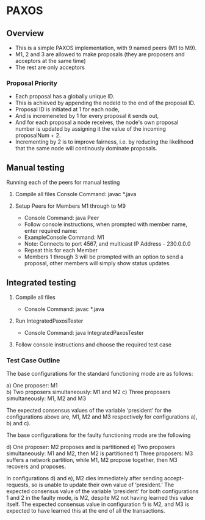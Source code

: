 # PAXOS

<h2>Overview</h2>

 - This is a simple PAXOS implementation, with 9 named peers (M1 to M9).
 - M1, 2 and 3 are allowed to make proposals (they are proposers and acceptors at the same time)
 - The rest are only acceptors

<h3>Proposal Priority</h3>

 - Each proposal has a globally unique ID.
 - This is achieved by appending the nodeId to the end of the proposal ID.
 - Proposal ID is initiated at 1 for each node,
 - And is incremeneted by 1 for every proposal it sends out,
 - And for each proposal a node receives, the node's own proposal number is updated by assigning it the value of the incoming proposalNum + 2.
 - Incrementing by 2 is to improve fairness, i.e. by reducing the likelihood that the same node will continously dominate proposals.

       
<h2>Manual testing</h2>

Running each of the peers for manual testing
1. Compile all files
    Console Command: javac *.java

2. Setup Peers for Members M1 through to M9 
    - Console Command: java Peer 
    - Follow console instructions, when prompted with member name, enter required name:
    - ExampleConsole Command: M1
    - Note: Connects to port 4567, and multicast IP Address - 230.0.0.0
    - Repeat this for each Member
    - Members 1 through 3 will be prompted with an option to send a proposal, 
        other members will simply show status updates.

<h2>Integrated testing</h2>

1. Compile all files
   - Console Command: javac *.java

2. Run IntegratedPaxosTester
   - Console Command: java IntegratedPaxosTester

3. Follow console instructions and choose the required test case

<h3>Test Case Outline</h3>

The base configurations for the standard functioning mode are as follows:  

a) One proposer: M1  
b) Two proposers simultaneously: M1 and M2 
c) Three proposers simultaneously: M1, M2 and M3 

The expected consensus values of the variable ‘president’ for the configurations above are, M1, M2 and M3 respectively for configurations a), b) and c).  

The base configurations for the faulty functioning mode are the following  

d) One proposer: M2 proposes and is partitioned 
e) Two proposers simultaneously: M1 and M2, then M2 is partitioned 
f) Three proposers: M3 suffers a network partition, while M1, M2 propose together, then M3 recovers and proposes.  

In configurations d) and e), M2 dies immediately after sending accept-requests, so is unable to update their own value of ‘president.’ The expected consensus value of the variable ‘president’ for both configurations 1 and 2 in the faulty mode, is M2, despite M2 not having learned this value itself. The expected consensus value in configuration f) is M2, and M3 is expected to have learned this at the end of all the transactions.  
